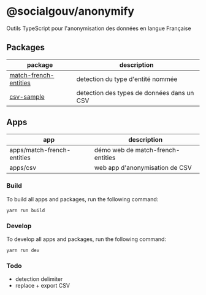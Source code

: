 # @socialgouv/anonymify

Outils TypeScript pour l'anonymisation des données en langue Française

## Packages

| package                                                   | description                                |
| --------------------------------------------------------- | ------------------------------------------ |
| [match-french-entities](./packages/match-french-entities) | detection du type d'entité nommée          |
| [csv-sample](./packages/csv-sample)                       | detection des types de données dans un CSV |

## Apps

| app                        | description                       |
| -------------------------- | --------------------------------- |
| apps/match-french-entities | démo web de match-french-entities |
| apps/csv                   | web app d'anonymisation de CSV    |

### Build

To build all apps and packages, run the following command:

```
yarn run build
```

### Develop

To develop all apps and packages, run the following command:

```
yarn run dev
```

### Todo

- detection delimiter
- replace + export CSV
